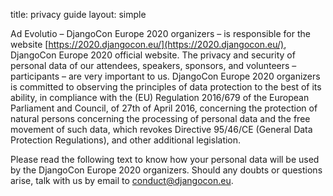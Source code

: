 title: privacy guide
layout: simple

Ad Evolutio – DjangoCon Europe 2020 organizers – is responsible for the website [https://2020.djangocon.eu/](https://2020.djangocon.eu/), DjangoCon Europe 2020 official website. The privacy and security of personal data of our attendees, speakers, sponsors, and volunteers – participants – are very important to us. DjangoCon Europe 2020 organizers is committed to observing the principles of data protection to the best of its ability, in compliance with the (EU) Regulation 2016/679 of the European Parliament and Council, of 27th of April 2016, concerning the protection of natural persons concerning the processing of personal data and the free movement of such data, which revokes Directive 95/46/CE (General Data Protection Regulations), and other additional legislation. 

Please read the following text to know how your personal data will be used by the DjangoCon Europe 2020 organizers. Should any doubts or questions arise, talk with us by email to [conduct@djangocon.eu](mailto:conduct@djangocon.eu). 
